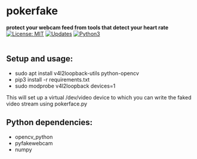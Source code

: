 # pokerfake
<p>
  <b>protect your webcam feed from tools that detect your heart rate</b><br>
  <a href="https://opensource.org/licenses/MIT"><img alt="License: MIT" src="https://img.shields.io/badge/License-MIT-yellow.svg"></a>
  <a href="https://pyup.io/repos/github/mzollin/pokerface"><img alt="Updates" src="https://pyup.io/repos/github/mzollin/pokerfake/shield.svg"></a>
  <a href="https://pyup.io/repos/github/mzollin/pokerface"><img alt="Python3" src="https://pyup.io/repos/github/mzollin/pokerfake/python-3-shield.svg"></a><br><br>
<p>
  
## Setup and usage:
- sudo apt install v4l2loopback-utils python-opencv
- pip3 install -r requirements.txt
- sudo modprobe v4l2loopback devices=1

This will set up a virtual /dev/video device to which you can write the faked video stream using pokerface.py

## Python dependencies:
- opencv_python
- pyfakewebcam
- numpy
